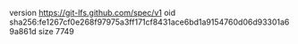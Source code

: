 version https://git-lfs.github.com/spec/v1
oid sha256:fe1267cf0e268f97975a3ff171cf8431ace6bd1a9154760d06d93301a69a861d
size 7749
